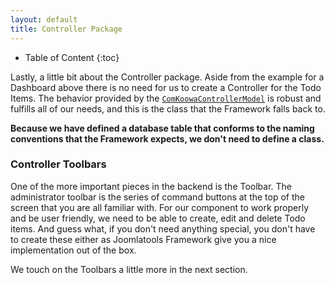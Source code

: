 ```yaml
---
layout: default
title: Controller Package
---
```


* Table of Content
{:toc}

Lastly, a little bit about the Controller package. Aside from the example for a Dashboard above there is no need for us to create
a Controller for the Todo Items. The behavior provided by the [`ComKoowaControllerModel`](http://api.nooku.org/class-ComKoowaControllerModel.html) is robust and fulfills all of our needs,
and this is the class that the Framework falls back to.

**Because we have defined a database table that conforms to the naming conventions that the Framework expects, we don't need to define a class.**

### Controller Toolbars

One of the more important pieces in the backend is the Toolbar. The administrator toolbar is the series of command buttons at the
top of the screen that you are all familiar with. For our component to work properly and be user friendly, we need to
be able to create, edit and delete Todo items. And guess what, if you don't need anything special, you don't have to create these either as Joomlatools Framework
give you a nice implementation out of the box.

We touch on the Toolbars a little more in the next section.
